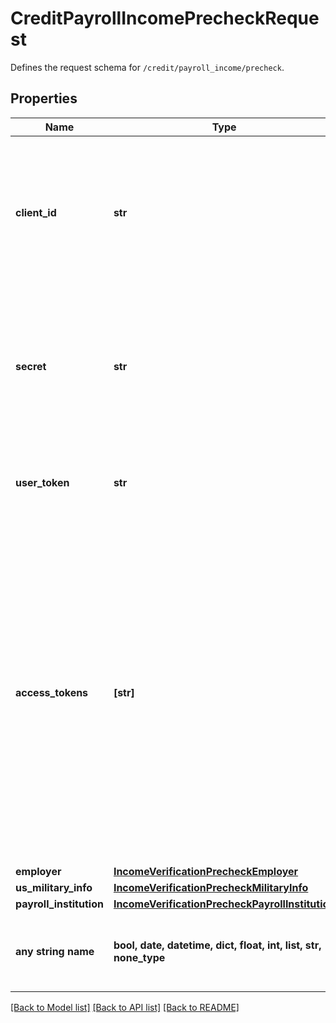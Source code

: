 # CreditPayrollIncomePrecheckRequest

Defines the request schema for `/credit/payroll_income/precheck`.

## Properties
Name | Type | Description | Notes
------------ | ------------- | ------------- | -------------
**client_id** | **str** | Your Plaid API &#x60;client_id&#x60;. The &#x60;client_id&#x60; is required and may be provided either in the &#x60;PLAID-CLIENT-ID&#x60; header or as part of a request body. | [optional] 
**secret** | **str** | Your Plaid API &#x60;secret&#x60;. The &#x60;secret&#x60; is required and may be provided either in the &#x60;PLAID-SECRET&#x60; header or as part of a request body. | [optional] 
**user_token** | **str** | The user token associated with the User data is being requested for. | [optional] 
**access_tokens** | **[str]** | An array of access tokens corresponding to Items belonging to the user whose eligibility is being checked. Note that if the Items specified here are not already initialized with &#x60;transactions&#x60;, providing them in this field will cause these Items to be initialized with (and billed for) the Transactions product. | [optional] 
**employer** | [**IncomeVerificationPrecheckEmployer**](IncomeVerificationPrecheckEmployer.md) |  | [optional] 
**us_military_info** | [**IncomeVerificationPrecheckMilitaryInfo**](IncomeVerificationPrecheckMilitaryInfo.md) |  | [optional] 
**payroll_institution** | [**IncomeVerificationPrecheckPayrollInstitution**](IncomeVerificationPrecheckPayrollInstitution.md) |  | [optional] 
**any string name** | **bool, date, datetime, dict, float, int, list, str, none_type** | any string name can be used but the value must be the correct type | [optional]

[[Back to Model list]](../README.md#documentation-for-models) [[Back to API list]](../README.md#documentation-for-api-endpoints) [[Back to README]](../README.md)


